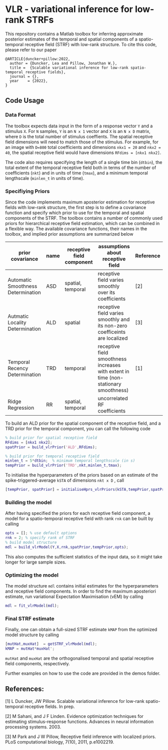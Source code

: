# VLR - variational inference for low-rank STRFs

This repository contains a Matlab toolbox for inferring approximate posterior estimates of the temporal and spatial components of a spatio-temporal receptive field (STRF) with low-rank structure. To cite this code, please refer to our paper
```
@ARTICLE{duncker+pillow:2022,
  author = {Duncker, Lea and Pillow, Jonathan W.},
  title =  {Scalable variational inference for low-rank spatio-temporal receptive fields},
  journal = {},
  year    = {2022},
}
```

## Code Usage
### Data Format
The toolbox expects data input in the form of a response vector `Y` and a stimulus `X`. For `N` samples, `Y` is an `N x 1` vector and `X` is an `N x D` matrix, where `D` is the total number of stimulus coeffients. The spatial receptive field dimensions will need to match those of the stimulus. For example, for an image with `D=800` total coefficients and dimensions `nkx1 = 20` and `nkx2 = 40`, the spatial receptive field would have dimensions `RFdims = [nkx1 nkx2]`.

The code also requires specifying the length of a single time bin (`dtbin`), the total extent of the temporal receptive field both in terms of the number of coefficients (`nkt`) and in units of time (`tmax`), and a minimum temporal lengthscale (`minlen_t` in units of time).

### Specifiying Priors
Since the code implements maximum aposterior estimation for receptive fields with low-rank structure, the first step is to define a covariance function and specify which prior to use for the temporal and spatial components of the STRF. The toolbox contains a number of commonly used priors for hierarchical receptive field estimation, which can be combined in a flexible way. The available covariance functions, their names in the toolbox, and implied prior assumptions are summarized below

prior covariance | name | receptive field component | assumptions about receptive field | Reference
---------------- | ------------ | --------- | ---------------------| ---------
Automatic Smoothness Determination | ASD | spatial, temporal | receptive field varies smoothly over its coefficients |[2]
Autmatic Locality Determination | ALD | spatial | receptive field varies smoothly and its non-zero coefficeints are localized | [3]
Temporal Recency Determination | TRD | temporal | receptive field smoothness increases with extent in time (non-stationary smoothness)| [1]
Ridge Regression | RR | spatial, temporal | uncorrelated RF coefficients |

To build an ALD prior for the spatial component of the receptive field, and a TRD prior for the temporal component, you can call the following code

```matlab
% build prior for spatial receptive field
RFdims = [nkx1 nkx2];
spatPrior = build_vlrPrior('ALD',RFdims);

% build prior for temporal receptive field
minlen_t = 5*dtbin;  % minimum temporal lengthscale (in s)
tempPrior = build_vlrPrior('TRD',nkt,minlen_t,tmax);
```
To initialise the hyperparameters of the priors based on an estimate of the spike-triggered-average `kSTA` of dimensions  `nkt x D` , call

```matlab
[tempPrior, spatPrior] = initialiseHprs_vlrPriors(kSTA,tempPrior,spatPrior);
```

### Building the model

After having specified the priors for each receptive field component, a model for a spatio-temporal receptive field with rank `rnk` can be built by calling
```matlab
opts = []; % use default options
rnk = 2; % specify rank of STRF
% build model structure
mdl = build_vlrModel(Y,X,rnk,spatPrior,tempPrior,opts);
```
This also computes the sufficient statistics of the input data, so it might take longer for large sample sizes.

### Optimizing the model
The model structure `mdl` contains initial estimates for the hyperparameters and receptive field components. In order to find the maximum aposteriori estimate, run variational Expectation Maximisation (vEM) by calling
```matlab
mdl = fit_vlrModel(mdl);
```
###  Final STRF estimate
Finally, one can obtain a full-sized STRF estimate `kMAP` from the optimized model structure by calling
```matlab
[mutHat,muxHat]  = getSTRF_vlrModel(mdl);
kMAP = mutHat*muxHat';
```
`mutHat` and `muxHat` are the orthogonalised temporal and spatial receptive field components, respectively.

Further examples on how to use the code are provided in the demos folder.

## References:
[1] L Duncker, JW Pillow. Scalable variational inference for low-rank spatio-temporal receptive fields. In prep.

[2] M Sahani, and J F Linden. Evidence optimization techniques for estimating stimulus-response functions. Advances in neural information processing systems. 2003.

[3] M Park and J W Pillow, Receptive field inference with localized priors. PLoS computational biology, 7(10), 2011, p.e1002219.

